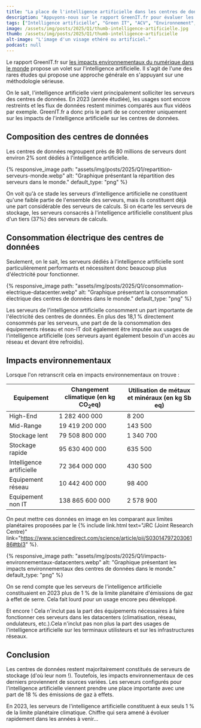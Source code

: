```yaml
---
title: "La place de l'intelligence artificielle dans les centres de données mondiaux"
description: "Appuyons-nous sur le rapport GreenIT.fr pour évaluer les impacts environnementaux de l'intelligence artificielle."
tags: ["Intelligence artificielle", "Green IT", "ACV", "Environnement", "Monde"]
image: /assets/img/posts/2025/Q1/thumb-intelligence-artificielle.jpg
thumb: /assets/img/posts/2025/Q1/thumb-intelligence-artificielle
alt-image: "L'image d'un visage ethéré ou artificiel."
podcast: null
---
```


Le rapport GreenIT.fr sur [les impacts environnementaux du numérique dans le monde](/blog/2025/02/06/impacts-numerique-monde) propose un volet sur l'intelligence artificielle. Il s'agit de l'une des rares études qui propose une approche générale en s'appuyant sur une méthodologie sérieuse.

On le sait, l'intelligence artificielle vient principalement solliciter les serveurs des centres de données. En 2023 (année étudiée), les usages sont encore restreints et les flux de données restent minimes comparés aux flux vidéos par exemple. GreenIT.fr a donc pris le parti de se concentrer uniquement sur les impacts de l'intelligence artificielle sur les centres de données.

## Composition des centres de données

Les centres de données regroupent près de 80 millions de serveurs dont environ 2% sont dédiés à l'intelligence artificielle.

{% responsive_image 
  path: "assets/img/posts/2025/Q1/repartition-serveurs-monde.webp"
  alt: "Graphique présentant la répartition des serveurs dans le monde."
  default_type: "png"
%}

On voit qu'à ce stade les serveurs d'intelligence artificielle ne constituent qu'une faible partie de l'ensemble des serveurs, mais ils constituent déjà une part considérable des serveurs de calculs. Si on écarte les serveurs de stockage, les serveurs consacrés à l'intelligence artificielle constituent plus d'un tiers (37%) des serveurs de calculs.

## Consommation électrique des centres de données

Seulement, on le sait, les serveurs dédiés à l'intelligence artificielle sont particulièrement performants et nécessitent donc beaucoup plus d'électricité pour fonctionner.

{% responsive_image 
  path: "assets/img/posts/2025/Q1/consommation-electrique-datacenter.webp"
  alt: "Graphique présentant la consommation électrique des centres de données dans le monde."
  default_type: "png"
%}

Les serveurs de l'intelligence artificielle consomment un part importante de l'électricité des centres de données. En plus des 18,1 % directement consommés par les serveurs, une part de de la consommation des équipements réseau et non-IT doit également être imputée aux usages de l'intelligence artificielle (ces serveurs ayant également besoin d'un accès au réseau et devant être refroidis).

## Impacts environnementaux

Lorsque l'on retranscrit cela en impacts environnementaux on trouve :

| Equipement | Changement climatique (en kg CO<sub>2</sub>eq) | Utilisation de métaux et minéraux (en kg Sb eq) |
|---|---|---|
| High-End                  | 1 282 400 000   | 8 200     |
| Mid-Range                 | 19 419 200 000  | 143 500   |
| Stockage lent             | 79 508 800 000  | 1 340 700 |
| Stockage rapide           | 95 630 400 000  | 635 500   |
| Intelligence artificielle | 72 364 000 000  | 430 500   |
| Equipement réseau         | 10 442 400 000  | 98 400    |
| Equipement non IT         | 138 865 600 000 | 2 578 900 |

On peut mettre ces données en image en les comparant aux limites planétaires proposées par le {% include link.html text="JRC (Joint Research Centre)" link="https://www.sciencedirect.com/science/article/pii/S0301479720306186#tbl3" %}.

{% responsive_image 
  path: "assets/img/posts/2025/Q1/impacts-environnementaux-datacenters.webp"
  alt: "Graphique présentant les impacts environnementaux des centres de données dans le monde."
  default_type: "png"
%}

On se rend compte que les serveurs de l'intelligence artificielle constituaient en 2023 plus de 1 % de la limite planétaire d'émissions de gaz à effet de serre. Cela fait lourd pour un usage encore peu développé. 

Et encore ! Cela n'inclut pas la part des équipements nécessaires à faire fonctionner ces serveurs dans les datacenters (climatisation, réseau, ondulateurs, etc.).Cela n'inclut pas non plus la part des usages de l'intelligence artificielle sur les terminaux utilisteurs et sur les infrastructures réseaux.

## Conclusion

Les centres de données restent majoritairement constitués de serveurs de stockage (d'où leur nom !). Toutefois, les impacts environnementaux de ces derniers proviennent de sources variées. Les serveurs configurés pour l'intelligence artificielle viennent prendre une place importante avec une part de 18 % des émissions de gaz à effets.

En 2023, les serveurs de l'intelligence artificielle constituent à eux seuls 1 % de la limite planétaire climatique. Chiffre qui sera amené à évoluer rapidement dans les années à venir...